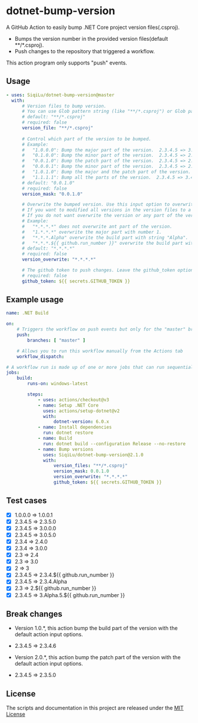 # dotnet-bump-version

A GitHub Action to easily bump .NET Core project version files(.csproj).

-   Bumps the version number in the provided version files(default **/*.csproj).
-   Push changes to the repository that triggered a workflow.

This action program only supports "push" events.

## Usage

<!-- start usage -->

```yaml
- uses: SiqiLu/dotnet-bump-version@master
  with:
      # Version files to bump version. 
      # You can use Glob pattern string (like "**/*.csproj") or Glob patterns array json string (like "["**/*.csproj", "v1.version", "**/*.version.json", "!v2.version.json"]"). # # Patterns supported by Globby are supported. Leading ! changes the meaning of an include pattern to exclude.
      # default: "**/*.csproj"
      # required: false
      version_file: "**/*.csproj"
      
      # Control which part of the version to be bumped. 
      # Example:
      #   "1.0.0.0": Bump the major part of the version.  2.3.4.5 => 3.0.0.0
      #   "0.1.0.0": Bump the minor part of the version.  2.3.4.5 => 2.4.0.0
      #   "0.0.1.0": Bump the patch part of the version.  2.3.4.5 => 2.3.5.0
      #   "0.0.0.1": Bump the minor part of the version.  2.3.4.5 => 2.3.4.6
      #   "1.0.1.0": Bump the major and the patch part of the version.  2.3.4.5 => 3.0.5.0
      #   "1.1.1.1": Bump all the parts of the version.  2.3.4.5 => 3.4.5.6 
      # default: "0.0.1.0"
      # required: false
      version_mask: "0.0.1.0"

      # Overwrite the bumped version. Use this input option to overwrite the version or part of the version. 
      # If you want to modified all versions in the version files to a specifed version number, you should use this input option. 
      # If you do not want overwrite the version or any part of the version, you should just ignore this input option. 
      # Example:
      #   "*.*.*.*" does not overwrite ant part of the version.
      #   "1.*.*.*" overwrite the major part with number 1.
      #   "*.*.*.Alpha" overwrite the build part with string "Alpha".
      #   "*.*.*.${{ github.run_number }}" overwrite the build part with ${{ github.run_number }}.'
      # default: "*.*.*.*"
      # required: false
      version_overwrite: "*.*.*.*"

      # The github token to push changes. Leave the github_token option as default or empty string, the action will not push any changes to your repository.
      # required: false
      github_token: ${{ secrets.GITHUB_TOKEN }}
```

<!-- end usage -->

## Example usage

```yaml
name: .NET Build

on: 
    # Triggers the workflow on push events but only for the "master" branch
    push:
        branches: [ "master" ]

    # Allows you to run this workflow manually from the Actions tab
    workflow_dispatch:

# A workflow run is made up of one or more jobs that can run sequentially or in parallel
jobs:
    build:
        runs-on: windows-latest

        steps:
            - uses: actions/checkout@v3
            - name: Setup .NET Core
              uses: actions/setup-dotnet@v2
              with:
                  dotnet-version: 6.0.x
            - name: Install dependencies
              run: dotnet restore
            - name: Build
              run: dotnet build --configuration Release --no-restore
            - name: Bump versions
              uses: SiqiLu/dotnet-bump-version@2.1.0
              with:
                  version_files: "**/*.csproj"
                  version_mask: 0.0.1.0
                  version_overwrite: "*.*.*.*"
                  github_token: ${{ secrets.GITHUB_TOKEN }}
```

## Test cases

- [x]   1.0.0.0 => 1.0.0.1
- [x]   2.3.4.5 => 2.3.5.0
- [x]   2.3.4.5 => 3.0.0.0
- [x]   2.3.4.5 => 3.0.5.0
- [x]   2.3.4 => 2.4.0
- [x]   2.3.4 => 3.0.0
- [x]   2.3 => 2.4
- [x]   2.3 => 3.0
- [x]   2 => 3
- [x]   2.3.4.5 => 2.3.4.${{ github.run_number }}
- [x]   2.3.4.5 => 2.3.4.Alpha
- [x]   2.3 => 2.${{ github.run_number }}
- [x]   2.3.4.5 => 3.Alpha.5.${{ github.run_number }}

## Break changes

-  Version 1.0.*, this action bump the build part of the version with the default action input options.
-  2.3.4.5 => 2.3.4.6

-  Version 2.0.*, this action bump the patch part of the version with the default action input options.
-  2.3.4.5 => 2.3.5.0

## License

The scripts and documentation in this project are released under the [MIT License](LICENSE)
